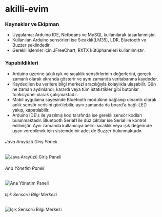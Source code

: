 # akilli-evim

### Kaynaklar ve Ekipman
* Uygulama; Arduino IDE, Netbeans ve MySQL kullanılarak tasarlanmıştır.
* Kullanılan Arduino sensörleri ise Sıcaklık(LM35), LDR, Bluetooth ve Buzzer şeklindedir.
* Gerekli işlemler için JFreeChart, RXTX kütüphaneleri kullanılmıştır.


### Yapabildikleri
* Arduino üzerine takılı ışık ve sıcaklık sensörlerinin değerlerini, gerçek zamanlı olarak ekranda gösterir ve aynı zamanda veritabanına kaydeder.
* Kaydedilen bu verilere bilgi merkezi aracılığıyla kolaylıkla ulaşabilir. Gün ne zaman aydınlandı, karardı veya tüm istatistikler gibi butonlar fonksiyonel olarak çalışmaktadır.
* Mobil uygulama sayesinde Bluetooth modülüne bağlanıp dinamik olarak anlık sensör verisini görülebilir, aynı zamanda da board'a bağlı LED yakıp, kapatılabilir.
* Arduino IDE's ile yazılmış kod tarafında ise gerekli sensör kodları bulunmaktadır. Bluetooth Serial1 ile düz çıktılar ise Serial ile kontrol edilmiştir. Aynı zamanda kullanıcıya belirli sıcaklık veya ışık değerinde uyarı verebilmek için sistemde bir adet de Buzzer bulunmaktadır.

###### Java Arayüzü Giriş Paneli
![Java Arayüzü Giriş Paneli](https://i.hizliresim.com/Qpq3dG.png)


###### Ana Yönetim Paneli
![Ana Yönetim Paneli](https://i.hizliresim.com/5GJlWq.png)


###### Işık Sensörü Bilgi Merkezi
![Işık Sensörü Bilgi Merkezi](https://i.hizliresim.com/8NBvpV.png)
